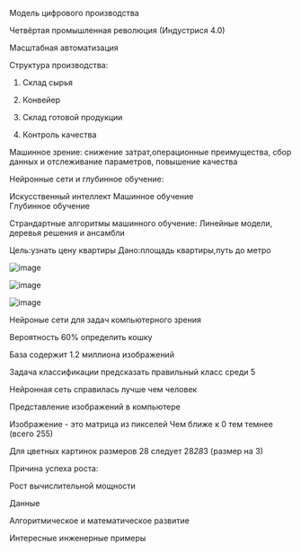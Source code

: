 Модель цифрового производства

Четвёртая промышленная революция (Индустрися 4.0)

Масштабная автоматизация


Структура производства:

1. Склад сырья

2. Конвейер 

3. Склад готовой продукции

4. Контроль качества

Машинное зрение: снижение затрат,операционные преимущества, сбор данных и отслеживание параметров, повышение качества



Нейронные сети и глубинное обучение:

Искусственный интеллект 
Машинное обучение     
 Глубинное обучение

Страндартные алгоритмы машинного обучение:
Линейные модели, деревья решения и ансамбли

Цель:узнать цену квартиры
Дано:площадь квартиры,путь до метро

![image](https://user-images.githubusercontent.com/97913101/190988968-3cbb0bf1-412e-4c47-b583-92eafb5d66e7.png)
 
![image](https://user-images.githubusercontent.com/97913101/190989867-fc90aedb-84f0-45a4-bc80-cadf7031092d.png)

![image](https://user-images.githubusercontent.com/97913101/190993795-1605d77f-85f2-463d-beb1-660a8486fa2e.png)


Нейроные сети для задач компьютерного зрения

Вероятность 60% определить кошку

База содержит 1.2 миллиона изображений

Задача классификации предсказать правильный класс среди 5

Нейронная сеть справилась лучше чем человек



Представление изображений в компьютере

Изображение - это матрица из пикселей 
Чем ближе к 0 тем темнее (всего 255)

Для цветных картинок размеров 28 следует 28*28*3 (размер на 3)

Причина успеха роста:

Рост вычислительной мощности

Данные

Алгоритмическое и математическое развитие

Интересные инженерные примеры
